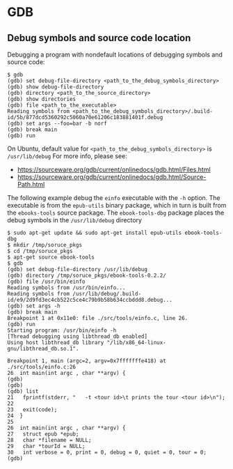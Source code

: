 # GDB

## Debug symbols and source code location
Debugging a program with nondefault locations of debugging symbols and source
code:
```
$ gdb
(gdb) set debug-file-directory <path_to_the_debug_symbols_directory>
(gdb) show debug-file-directory
(gdb) directory <path_to_the_source_directory>
(gdb) show directories
(gdb) file <path_to_the_executable>
Reading symbols from <path_to_the_debug_symbols_directory>/.build-id/5b/877dcd5360292c5060a70e61206c183881401f.debug
(gdb) set args --foo=bar -b norf
(gdb) break main
(gdb) run
```
On Ubuntu, default value for `<path_to_the_debug_symbols_directory>` is
`/usr/lib/debug`
For more info, please see:
- https://sourceware.org/gdb/current/onlinedocs/gdb.html/Files.html
- https://sourceware.org/gdb/current/onlinedocs/gdb.html/Source-Path.html

The following example debug the `einfo` executable with the `-h` option. The
executable is from the `epub-utils` binary package, which in turn is built from
the `ebooks-tools` source package. The `ebook-tools-dbg` package places the
debug symbols in the `/usr/lib/debug` directory
```
$ sudo apt-get update && sudo apt-get install epub-utils ebook-tools-dbg
$ mkdir /tmp/soruce_pkgs
$ cd /tmp/soruce_pkgs
$ apt-get source ebook-tools
$ gdb
(gdb) set debug-file-directory /usr/lib/debug
(gdb) directory /tmp/soruce_pkgs/ebook-tools-0.2.2/
(gdb) file /usr/bin/einfo
Reading symbols from /usr/bin/einfo...
Reading symbols from /usr/lib/debug/.build-id/e9/2d9fd3ec4cb522c5ce4c79b9b58b634ccbddd8.debug...
(gdb) set args -h
(gdb) break main
Breakpoint 1 at 0x11e0: file ./src/tools/einfo.c, line 26.
(gdb) run
Starting program: /usr/bin/einfo -h
[Thread debugging using libthread_db enabled]
Using host libthread_db library "/lib/x86_64-linux-gnu/libthread_db.so.1".

Breakpoint 1, main (argc=2, argv=0x7fffffffe418) at ./src/tools/einfo.c:26
26  int main(int argc , char **argv) {
(gdb)
(gdb)
(gdb) list
21   fprintf(stderr, "   -t <tour id>\t prints the tour <tour id>\n");
22
23   exit(code);
24  }
25
26  int main(int argc , char **argv) {
27   struct epub *epub;
28   char *filename = NULL;
29   char *tourId = NULL;
30   int verbose = 0, print = 0, debug = 0, quiet = 0, tour = 0;
(gdb)
```
